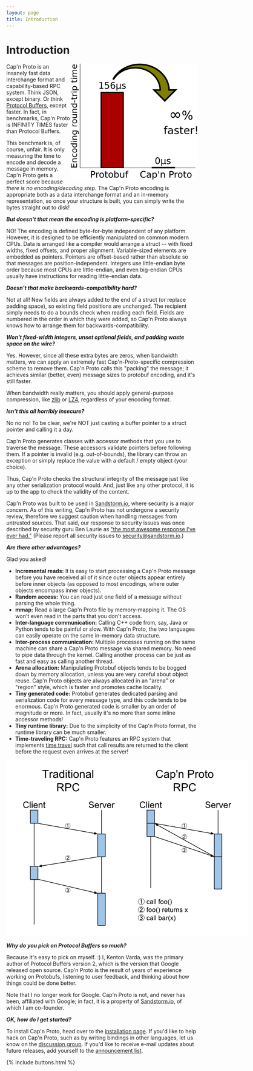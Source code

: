 ```yaml
---
layout: page
title: Introduction
---
```


# Introduction

<img src='images/infinity-times-faster.png' style='width:334px; height:306px; float: right;'>

Cap'n Proto is an insanely fast data interchange format and capability-based RPC system. Think
JSON, except binary. Or think [Protocol Buffers](http://protobuf.googlecode.com), except faster.
In fact, in benchmarks, Cap'n Proto is INFINITY TIMES faster than Protocol Buffers.

This benchmark is, of course, unfair. It is only measuring the time to encode and decode a message
in memory. Cap'n Proto gets a perfect score because _there is no encoding/decoding step_. The Cap'n
Proto encoding is appropriate both as a data interchange format and an in-memory representation, so
once your structure is built, you can simply write the bytes straight out to disk!

**_But doesn't that mean the encoding is platform-specific?_**

NO! The encoding is defined byte-for-byte independent of any platform. However, it is designed to
be efficiently manipulated on common modern CPUs. Data is arranged like a compiler would arrange a
struct -- with fixed widths, fixed offsets, and proper alignment. Variable-sized elements are
embedded as pointers. Pointers are offset-based rather than absolute so that messages are
position-independent. Integers use little-endian byte order because most CPUs are little-endian,
and even big-endian CPUs usually have instructions for reading little-endian data.

**_Doesn't that make backwards-compatibility hard?_**

Not at all! New fields are always added to the end of a struct (or replace padding space), so
existing field positions are unchanged. The recipient simply needs to do a bounds check when
reading each field. Fields are numbered in the order in which they were added, so Cap'n Proto
always knows how to arrange them for backwards-compatibility.

**_Won't fixed-width integers, unset optional fields, and padding waste space on the wire?_**

Yes. However, since all these extra bytes are zeros, when bandwidth matters, we can apply an
extremely fast Cap'n-Proto-specific compression scheme to remove them. Cap'n Proto calls this
"packing" the message; it achieves similar (better, even) message sizes to protobuf encoding, and
it's still faster.

When bandwidth really matters, you should apply general-purpose compression, like
[zlib](http://www.zlib.net/) or [LZ4](https://github.com/Cyan4973/lz4), regardless of your
encoding format.

**_Isn't this all horribly insecure?_**

No no no! To be clear, we're NOT just casting a buffer pointer to a struct pointer and calling it a day.

Cap'n Proto generates classes with accessor methods that you use to traverse the message. These accessors validate pointers before following them. If a pointer is invalid (e.g. out-of-bounds), the library can throw an exception or simply replace the value with a default / empty object (your choice).

Thus, Cap'n Proto checks the structural integrity of the message just like any other serialization protocol would. And, just like any other protocol, it is up to the app to check the validity of the content.

Cap'n Proto was built to be used in [Sandstorm.io](https://sandstorm.io), where security is a major concern. As of this writing, Cap'n Proto has not undergone a security review, therefore we suggest caution when handling messages from untrusted sources. That said, our response to security issues was once described by security guru Ben Laurie as ["the most awesome response I've ever had."](https://twitter.com/BenLaurie/status/575079375307153409) (Please report all security issues to [security@sandstorm.io](mailto:security@sandstorm.io).)

**_Are there other advantages?_**

Glad you asked!

* **Incremental reads:** It is easy to start processing a Cap'n Proto message before you have
  received all of it since outer objects appear entirely before inner objects (as opposed to most
  encodings, where outer objects encompass inner objects).
* **Random access:** You can read just one field of a message without parsing the whole thing.
* **mmap:** Read a large Cap'n Proto file by memory-mapping it. The OS won't even read in the
  parts that you don't access.
* **Inter-language communication:** Calling C++ code from, say, Java or Python tends to be painful
  or slow. With Cap'n Proto, the two languages can easily operate on the same in-memory data
  structure.
* **Inter-process communication:** Multiple processes running on the same machine can share a
  Cap'n Proto message via shared memory. No need to pipe data through the kernel. Calling another
  process can be just as fast and easy as calling another thread.
* **Arena allocation:** Manipulating Protobuf objects tends to be bogged down by memory
  allocation, unless you are very careful about object reuse. Cap'n Proto objects are always
  allocated in an "arena" or "region" style, which is faster and promotes cache locality.
* **Tiny generated code:** Protobuf generates dedicated parsing and serialization code for every
  message type, and this code tends to be enormous. Cap'n Proto generated code is smaller by an
  order of magnitude or more.  In fact, usually it's no more than some inline accessor methods!
* **Tiny runtime library:** Due to the simplicity of the Cap'n Proto format, the runtime library
  can be much smaller.
* **Time-traveling RPC:** Cap'n Proto features an RPC system that implements [time travel](rpc.html)
  such that call results are returned to the client before the request even arrives at the server!

<a href="rpc.html"><img src='images/time-travel.png' style='max-width:639px'></a>


**_Why do you pick on Protocol Buffers so much?_**

Because it's easy to pick on myself. :) I, Kenton Varda, was the primary author of Protocol Buffers
version 2, which is the version that Google released open source. Cap'n Proto is the result of
years of experience working on Protobufs, listening to user feedback, and thinking about how
things could be done better.

Note that I no longer work for Google. Cap'n Proto is not, and never has been, affiliated with Google; in fact, it is a property of [Sandstorm.io](https://sandstorm.io), of which I am co-founder.

**_OK, how do I get started?_**

To install Cap'n Proto, head over to the [installation page](install.html).  If you'd like to help
hack on Cap'n Proto, such as by writing bindings in other languages, let us know on the
[discussion group](https://groups.google.com/group/capnproto).  If you'd like to receive e-mail
updates about future releases, add yourself to the
[announcement list](https://groups.google.com/group/capnproto-announce).

{% include buttons.html %}
